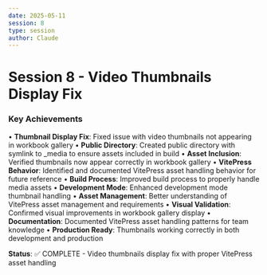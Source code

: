 ```yaml
---
date: 2025-05-11
session: 8
type: session
author: Claude
---
```


# Session 8 - Video Thumbnails Display Fix

### Key Achievements
• **Thumbnail Display Fix**: Fixed issue with video thumbnails not appearing in workbook gallery
• **Public Directory**: Created public directory with symlink to _media to ensure assets included in build
• **Asset Inclusion**: Verified thumbnails now appear correctly in workbook gallery
• **VitePress Behavior**: Identified and documented VitePress asset handling behavior for future reference
• **Build Process**: Improved build process to properly handle media assets
• **Development Mode**: Enhanced development mode thumbnail handling
• **Asset Management**: Better understanding of VitePress asset management and requirements
• **Visual Validation**: Confirmed visual improvements in workbook gallery display
• **Documentation**: Documented VitePress asset handling patterns for team knowledge
• **Production Ready**: Thumbnails working correctly in both development and production

**Status**: ✅ COMPLETE - Video thumbnails display fix with proper VitePress asset handling
